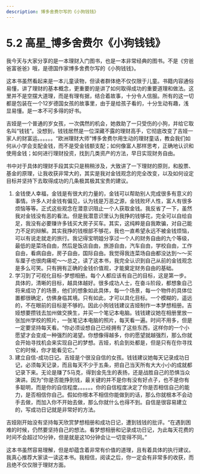```yaml
---
description: 博多舍费尔写的《小狗钱钱》
---
```


# 5.2 高星\_博多舍费尔《小狗钱钱》

我今天与大家分享的是一本理财入门图书，也是一本非常经典的图书。不是《穷爸爸富爸爸》哦，是德国作家博多舍费尔写的《小狗钱钱》。

这本书虽然看起来是一本儿童读物，但读者群体绝不仅仅限于儿童。书籍内容通俗易懂，讲了理财的基本概念，更重要的是讲了如何取得成功的重要道理和做法。这里并不是空摆大道理，而是有理有据，结合着故事，十分令人信服。所有的这一切都是包装在一个12岁德国女孩的故事里，由于是给孩子看的，十分生动有趣，浅显易懂。是一本不可多得的好书。

吉娅是一个普通的岁女孩，一次偶然的机会，她救助了一只受伤的小狗，并给它取名叫“钱钱”。没想到，钱钱居然是一位深藏不露的理财高手，它彻底改变了吉娅一家人的财富运。。。。。。“欧洲理财大师”博多舍费尔用生动的理财童话，教会我们如何从小学会支配金钱，而不是受金钱额支配；如何像富人那样思考，正确地认识和使用金钱；如何进行理财投资，找到几类资产的方法，早日实现财务自由。

书中对于具体的理财手段其实只是稍稍涉及，大致讲了一下理财的原则，和股票、基金的原理，让我收获非常大的，其实是我对金钱观念的完全改变，以及如何设定目标并坚持下去取得成功的几条极其极其宝贵的建议。

1. 金钱使人幸福，金钱是有很大的力量的，金钱可以帮助别人完成很多有意义的事情。许多人对金钱有偏见，认为钱是万恶之源，金钱败坏人性，富人有很多烦恼等等。正式这些观念在潜意识阻止一个人获取金钱。我反省了一下，虽然我对金钱没有恶的看法。但是我潜意识里认为我挣的钱够花，完全可以自给自足，我没有必要赚许多钱买大房子买车。其实，这纯粹是自我欺骗，对自己能力不足的辩解。其实我挣的钱根部不够花，我也一直希望永远不被金钱烦恼，可以有说走就走的旅行。我记得宝明姐分享过一个人的财务自由的九个等级，最低的是菜场自由，然后是饭店自由，旅游自由，汽车自由，学校自由，工作自由，看病自由，房子自由，国际自由。我觉得我连菜场自由都没达到～～买车厘子也很肉痛呢～～总之，读了这本书，我完全认识到自己从前的金钱观念是多么可笑。只有拥有正确的金钱价值观，才能奠定财务自由的基础。 
2. 学习到了可视化目标-梦想相册。每个人都应该有自己的目标，这是第一步。具体的，清晰的目标，越具体越好。很多成功人士，在奋斗阶段，都想象自己将来成功了的场景，他们的想象如此具体，每一个场景，每一个物件的具体位置都很确定，仿佛身临其境。只有如此，才可以具化目标。一个模糊的，遥远的，不在眼前的目标是不够的。因此小狗钱钱建议吉娅制作一本梦想相册。吉娅想要攒钱去加州做交换生，并买一个笔记本电脑。钱钱建议她在相册里放一张加州学校的照片，一张笔记本电脑的照片，每天看一遍。时间不用多，但是一定要坚持每天看。“你必须设想自己已经拥有了这些东西，这样你的一个小愿望才会变成一种强烈的渴望。你想像得越多，你的愿望就越强烈，那么你就会开始寻找机会来实现自己的梦想。吉娅，机会到处都是，但是只有在你寻找它的时候，你才能看见它。” 
3. 建立自信-成功日记。吉娅是个很没自信的女孩。钱钱建议她每天记录成功日记，必须每天记录，而且每天不少于五条，把自己当天所有大大小小的成就都记录下来。无论是赚了5马克，得到金先生的表扬，还是战胜自己的恐惧当众演讲。因为”你是否能挣到钱，最关键的并不是你有没有好点子，也不是你有多聪明，而是你的自信程度。。。。。。你的自信程度决定了你是否相信自己的能力，是否相信你自己。假如你根本不相信你能做到的话，那么你就根本不会动手去做，而加入你不开始去做，那么你就什么也得不到。自信是很容易建立的，写成功日记就是非常好的方法。

吉娅刚开始没有坚持每天欣赏梦想相册和成功日记，遭到钱钱的批评。“在遇到困难的时候，仍然要坚持自己的想法。看梦想相册和记录成功日记，为此每天花费的时间不会超过10分钟，但是就是这10分钟会让一切变得不同。”

这本书虽然容易理解，但是却蕴含着非常有价值的道理，且有着具体的执行建议。我真心推荐大家读一读这本书。我相信，阅读之后，你一定会有非常多的收获，而且绝不仅仅限于理财方面。

